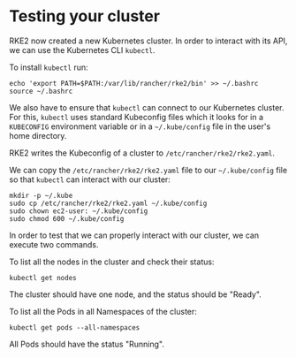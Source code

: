 # Testing your cluster


RKE2 now created a new Kubernetes cluster. In order to interact with its API, we can use the Kubernetes CLI `kubectl`.

To install `kubectl` run:

```ctr:Rancher01
echo 'export PATH=$PATH:/var/lib/rancher/rke2/bin' >> ~/.bashrc
source ~/.bashrc
```

We also have to ensure that `kubectl` can connect to our Kubernetes cluster. For this, `kubectl` uses standard Kubeconfig files which it looks for in a `KUBECONFIG` environment variable or in a `~/.kube/config` file in the user's home directory.

RKE2 writes the Kubeconfig of a cluster to `/etc/rancher/rke2/rke2.yaml`.

We can copy the `/etc/rancher/rke2/rke2.yaml` file to our `~/.kube/config` file so that `kubectl` can interact with our cluster:

```ctr:Rancher01
mkdir -p ~/.kube
sudo cp /etc/rancher/rke2/rke2.yaml ~/.kube/config
sudo chown ec2-user: ~/.kube/config
sudo chmod 600 ~/.kube/config

```

In order to test that we can properly interact with our cluster, we can execute two commands.

To list all the nodes in the cluster and check their status:

```ctr:Rancher01
kubectl get nodes
```

The cluster should have one node, and the status should be "Ready".

To list all the Pods in all Namespaces of the cluster:

```ctr:Rancher01
kubectl get pods --all-namespaces
```

All Pods should have the status "Running".
